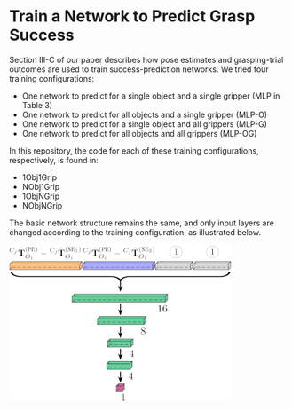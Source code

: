 # Train a Network to Predict Grasp Success

Section III-C of our paper describes how pose estimates and grasping-trial outcomes are used to train success-prediction networks. We tried four training configurations:

- One network to predict for a single object and a single gripper (MLP in Table 3)
- One network to predict for all objects and a single gripper (MLP-O)
- One network to predict for a single object and all grippers (MLP-G)
- One network to predict for all objects and all grippers (MLP-OG)

In this repository, the code for each of these training configurations, respectively, is found in:
- 1Obj1Grip
- NObj1Grip
- 1ObjNGrip
- NObjNGrip

The basic network structure remains the same, and only input layers are changed according to the training configuration, as illustrated below.

![Network structure](MLP_400x400.png)
